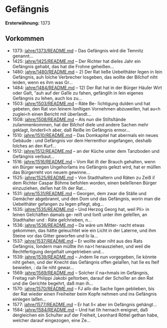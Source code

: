 # Gefängnis

**Ersterwähnung:** 1373

## Vorkommen
- 1373: [jahre/1373/README.md](../jahre/1373/README.md) – Das Gefängnis wird die Temnitz genannt...
- 1425: [jahre/1425/README.md](../jahre/1425/README.md) – Der Richter hat dieſes Jahr ein Gefängnis gehabt,
das hat die Frohne geheißen...
- 1480: [jahre/1480/README.md](../jahre/1480/README.md) – 2) Der Rat ließe Uebelthäter ſegen in ſein Gefängnis,
auh ſolche Verbrecher losgeben, das wollte der Biſchof
niht leiden, wenn es ihm was Gr...
- 1484: [jahre/1484/README.md](../jahre/1484/README.md) – 12) Der Rat hat in der Bürger Häuſer Wirt oder
Gaſt, “auh auf der Gaſſe zu fahen, gefänglih in ſein
eigenes Gefängnis zu ſehen, auch los zu...
- 1503: [jahre/1503/README.md](../jahre/1503/README.md) – Räte Be-
ſichtigung dulden und hat gebeten, den Rat von ſeinem
ſonſtigen Vornehmen abzuweiſen, hat au<h zuglei<h einen
Bericht mit überſandt...
- 1508: [jahre/1508/README.md](../jahre/1508/README.md) – Als nun die
Stiſtsſtände zuſammenkommen, hat der Biſchof dieſe und
andere Sachen mehr geklagt, ſonderli<h aber, daß Reiße
im Gefängnis ermor...
- 1510: [jahre/1510/README.md](../jahre/1510/README.md) – Das Domkapitel hat abermals ein neues Gebäude :
und Gefängnis vor dem Herrenthor angefangen, deshalb
ſolches an den Kurf...
- 1512: [jahre/1512/README.md](../jahre/1512/README.md) – an der Küche unter dem
Tanzboden und Gefängnis verbaut...
- 1516: [jahre/1516/README.md](../jahre/1516/README.md) – Vom Rat iſt der Brauch gehalten, wenn ein Bürger
wegen Ungehorſams ins Gefängnis geſezt wird, hat er
müſſen das Bürgerreht von neuem gewinne...
- 1525: [jahre/1525/README.md](../jahre/1525/README.md) – Von Stadthaltern und Räten zu Zeiß iſ dem Richter
Caspar Böhme befohlen worden, einen beſeſſenen Bürger
einzuziehen, deſſen hat ſih der Rat...
- 1531: [jahre/1531/README.md](../jahre/1531/README.md) – Georgen,
dem zwar die Ställe und Gemächer abgebrannt, und den
Dom und das Gefängnis, worin man die Uebelthäter
gefangen zu ſegen pflegt, abg...
- 1535: [jahre/1535/README.md](../jahre/1535/README.md) – Und Herzog
Georg hat, weil Pli> in ſeinen Geſchäften damals ge-
reiſt und ſonſt unter ihm geſeſſen, an Stadthalter und :
Räte geſchrieben, n...
- 1536: [jahre/1536/README.md](../jahre/1536/README.md) – Da wäre um Mitter-
nacht etwas gekommen, das hätte geleuchtet wie ein Licht
in der Laterne, und ihm Steine vor das Gitter geworfen
und ſo la...
- 1537: [jahre/1537/README.md](../jahre/1537/README.md) – Er
wollte aber niht aus des Rats Gefängnis, ſondern man
müßte ihn na>t herausziehen, und weil die Rechtfertigung
dergeſtalt umgetrieben und...
- 1539: [jahre/1539/README.md](../jahre/1539/README.md) – Jndem
ſie nun vorgegeben, ſie könnte niht gehen, und der Knecht
das Gefängnis offen gelaſſen, hat ſie es ſteif bewieſen, :
da ſie niht gewar...
- 1569: [jahre/1569/README.md](../jahre/1569/README.md) – Solcher iſ na<hmals im Gefängnis, Freitag nah
Philippi Jakobi geſtorben, darauf der Schoſſer an den
Rat und die Gerichte begehrt, daß man ih...
- 1570: [jahre/1570/README.md](../jahre/1570/README.md) – FJ alſo die Sache
ſigen geblieben, bis der Rat wieder einen Freiheiter beim
Kopfe nehmen und ins Gefängnis einlegen laſſen...
- 1577: [jahre/1577/README.md](../jahre/1577/README.md) – Er hat ſi< aber im Gefängnis gehängt...
- 1584: [jahre/1584/README.md](../jahre/1584/README.md) – Und hat ſih hernach ereignet,
daß dergleichen ein Schuſter auf der Freiheit, Leonhard
Röttel gethan habe, welcher darauf eingezogen, eine Ze...
